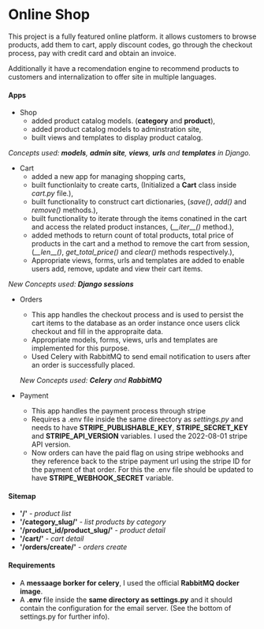 # Online Shop

This project is a fully featured online platform. it allows customers to browse products, add them to cart, apply discount codes, go through the checkout process, pay with credit card and obtain an invoice.

Additionally it have a recomendation engine to recommend products to customers and internalization to offer site in multiple languages.

#### Apps

- Shop
  - added product catalog models. (**category** and **product**),
  - added product catalog models to adminstration site,
  - built views and templates to display product catalog.

*Concepts used: **models**, **admin site**, **views**, **urls** and **templates** in Django.*

- Cart
  - added a new app for managing shopping carts,
  - built functionlaity to create carts, (Initialized a **Cart** class inside *cart.py* file.),
  - built functionality to construct cart dictionaries, (*save()*, *add()* and *remove()* methods.),
  - built functionality to iterate through the items conatined in the cart and access the related product instances, (*__iter*__*()* method.),
  - added methods to return count of total products, total price of products in the cart and a method to remove the cart from session, (*__len*__*()*, *get_total_price()* and *clear()* methods respectively.),
  - Appropriate views, forms, urls and templates are added to enable users add, remove, update and view their cart items.

*New Concepts used: **Django sessions***

- Orders
  - This app handles the checkout process and is used to persist the cart items to the database as an order instance once users click checkout and fill in the appropraite data.
  - Appropriate models, forms, views, urls and templates are implemented for this purpose.
  - Used Celery with RabbitMQ to send email notification to users after an order is successfully placed.

  *New Concepts used: **Celery** and **RabbitMQ***

- Payment
  - This app handles the payment process through stripe
  - Requires a .env file inside the same direectory as *settings.py* and needs to have **STRIPE_PUBLISHABLE_KEY**, **STRIPE_SECRET_KEY** and **STRIPE_API_VERSION** variables. I used the 2022-08-01 stripe API version.
  - Now orders can have the paid flag on using stripe webhooks and they reference back to the stripe payment url using the stripe ID for the payment of that order. For this the .env file should be updated to have **STRIPE_WEBHOOK_SECRET** variable.

#### Sitemap

- **'/'** - *product list*
- **'/category_slug/'** - *list products by category*
- **'/product_id/product_slug/'** - *product detail*
- **'/cart/'** - *cart detail*
- **'/orders/create/'** - *orders create*

#### Requirements

- A **messaage borker for celery**, I used the official **RabbitMQ docker image**.
- A **.env** file inside the **same directory as settings.py** and it should contain the configuration for the email server. (See the bottom of settings.py for further info).